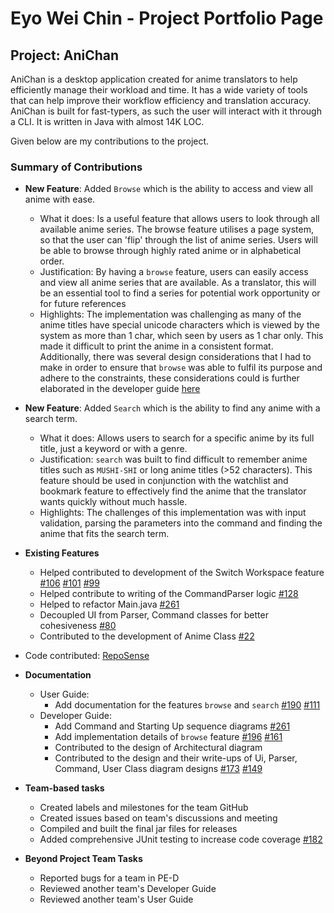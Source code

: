 # Eyo Wei Chin - Project Portfolio Page

## Project: AniChan
AniChan is a desktop application created for anime translators to help efficiently manage their workload and time. It has a wide variety of tools that can help improve their workflow efficiency and translation accuracy. AniChan is built for fast-typers, as such the user will interact with it through a CLI. It is written in Java with almost 14K LOC. 

Given below are my contributions to the project.

### Summary of Contributions

*   **New Feature**: Added `Browse` which is the ability to access and view all anime with ease.
    *   What it does: Is a useful feature that allows users to look through all available anime series. The browse feature utilises a page system, so that the user can 'flip' through the list of anime series. Users will be able to browse through highly rated anime or in alphabetical order.
    *   Justification: By having a `browse` feature, users can easily access and view all anime series that are available. As a translator, this will be an essential tool to find a series for potential work opportunity or for future references
    *   Highlights: The implementation was challenging as many of the anime titles have special unicode characters which is viewed by the system as more than 1 char, which seen by users as 1 char only. This made it difficult to print the anime in a consistent format. Additionally, there was several design considerations that I had to make in order to ensure that `browse` was able to fulfil its purpose and adhere to the constraints, these considerations could is further elaborated in the developer guide [here](#docs/DeveloperGuide.md)

*   **New Feature**: Added `Search` which is the ability to find any anime with a search term.
    *   What it does: Allows users to search for a specific anime by its full title, just a keyword or with a genre.
    *   Justification: `search` was built to find difficult to remember anime titles such as `MUSHI-SHI` or long anime titles (>52 characters). This feature should be used in conjunction with the watchlist and bookmark feature to effectively find the anime that the translator wants quickly without much hassle.
    *   Highlights: The challenges of this implementation was with input validation, parsing the parameters into the command and finding the anime that fits the search term.
    
*   **Existing Features**
    *   Helped contributed to development of the Switch Workspace feature [#106](#https://github.com/AY2021S1-CS2113T-F12-2/tp/pull/106) [#101](#https://github.com/AY2021S1-CS2113T-F12-2/tp/pull/101) [#99](#https://github.com/AY2021S1-CS2113T-F12-2/tp/pull/99)
    *   Helped contribute to writing of the CommandParser logic [#128](#https://github.com/AY2021S1-CS2113T-F12-2/tp/pull/128)
    *   Helped to refactor Main.java [#261](#https://github.com/AY2021S1-CS2113T-F12-2/tp/pull/261)
    *   Decoupled UI from Parser, Command classes for better cohesiveness [#80](#https://github.com/AY2021S1-CS2113T-F12-2/tp/pull/80)
    *   Contributed to the development of Anime Class [#22](#https://github.com/AY2021S1-CS2113T-F12-2/tp/pull/22)

*   Code contributed: [RepoSense](https://nus-cs2113-ay2021s1.github.io/tp-dashboard/#search=EYOWEICHIN&sort=groupTitle&sortWithin=title&since=2020-09-27&timeframe=commit&mergegroup=&groupSelect=groupByRepos&breakdown=false&tabOpen=true&tabType=authorship&tabAuthor=EyoWeiChin&tabRepo=AY2021S1-CS2113T-F12-2%2Ftp%5Bmaster%5D&authorshipIsMergeGroup=false&authorshipFileTypes=docs~functional-code~test-code~other)

*   **Documentation**
    *   User Guide:
        *   Add documentation for the features `browse` and `search` [#190](#https://github.com/AY2021S1-CS2113T-F12-2/tp/pull/190) [#111](#https://github.com/AY2021S1-CS2113T-F12-2/tp/pull/111/files)
    *   Developer Guide:
        *   Add Command and Starting Up sequence diagrams [#261](#https://github.com/AY2021S1-CS2113T-F12-2/tp/pull/261)
        *   Add implementation details of `browse` feature [#196](#https://github.com/AY2021S1-CS2113T-F12-2/tp/pull/196) [#161](#https://github.com/AY2021S1-CS2113T-F12-2/tp/pull/161)
        *   Contributed to the design of Architectural diagram
        *   Contributed to the design and their write-ups of Ui, Parser, Command, User Class diagram designs [#173](https://github.com/AY2021S1-CS2113T-F12-2/tp/pull/173) [#149](#https://github.com/AY2021S1-CS2113T-F12-2/tp/pull/149/files)

*   **Team-based tasks**
    *   Created labels and milestones for the team GitHub
    *   Created issues based on team's discussions and meeting 
    *   Compiled and built the final jar files for releases
    *   Added comprehensive JUnit testing to increase code coverage [#182](#https://github.com/AY2021S1-CS2113T-F12-2/tp/pull/182)

*   **Beyond Project Team Tasks**
    *   Reported bugs for a team in PE-D
    *   Reviewed another team's Developer Guide 
    *   Reviewed another team's User Guide 

